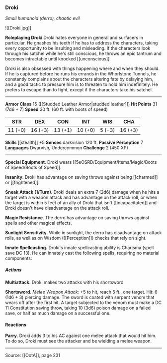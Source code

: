 ### Droki
_Small humanoid (derro), chaotic evil_

![[Droki.jpg]]

**Roleplaying Droki** Droki hates everyone in general and surfacers in particular. He gnashes his teeth if he has to address the characters, taking every opportunity to be insulting and misleading. If the characters look through his satchel while he's still conscious, he throws an epic tantrum and becomes intractable until knocked [[unconscious]].

Droki is also obsessed with things happening where and when they should. If he is captured before he runs his errands in the Whorlstone Tunnels, he constantly complains about the characters altering fate by delaying him, and a good tactic to pressure him is to threaten to hold him indefinitely. He prefers to escape than to fight, except if the characters take his satchel.






---

**Armor Class** 15 ([[Studded Leather Armor|studded leather]])
**Hit Points** 31 (7d6 + 7)
**Speed** 30 ft. (60 ft. with boots of speed)

| STR     | DEX     | CON     | INT     | WIS     | CHA     |
|---------|---------|---------|---------|---------|---------|
| 11 (+0) | 16 (+3) | 13 (+1) | 10 (+0) | 5 (-3) | 16 (+3) |

**Skills** [[stealth]] +5
**Senses** darkvision 120 ft.
**Passive Perception** 7
**Languages** Dwarvish, Undercommon
**Challenge** 2 (450 XP)

---

**Special Equipment**. Droki wears [[5eOSRD/Equipment/Items/Magic/Boots of Speed/Boots of Speed]].

**Insanity**. Droki has advantage on saving throws against being [[charmed]] or [[frightened]].

**Sneak Attack (1/Turn)**. Droki deals an extra 7 (2d6) damage when he hits a target with a weapon attack and has advantage on the attack roll, or when the target is within 5 feet of an ally of Droki that isn't [[incapacitated]] and Droki doesn't have disadvantage on the attack roll.

**Magic Resistance**. The derro has advantage on saving throws against spells and other magical effects.

**Sunlight Sensitivity**. While in sunlight, the derro has disadvantage on attack rolls, as well as on Wisdom ([[Perception]]) checks that rely on sight.

**Innate Spellcasting.** Droki's innate spellcasting ability is Charisma (spell save DC 13). He can innately cast the following spells, requiring no material components:

##### Actions
**Multiattack**. Droki makes two attacks with his shortsword

**Shortsword**. _Melee Weapon Attack:_ +5 to hit, reach 5 ft., one target. Hit: 6 (1d6 + 3) piercing damage. The sword is coated with serpent venom that wears off after the first hit. A target subjected to the venom must make a DC 11 Constitution saving throw, taking 10 (3d6) poison damage on a failed save, or half as much damage on a successful one.

#### Reactions
**Parry**. Droki adds 3 to his AC against one melee attack that would hit him. To do so, Droki must see the attacker and be wielding a melee weapon.


---

Source: [[OotA]], page 231